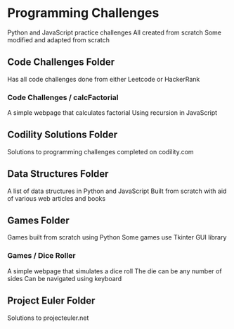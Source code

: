 # Programming Challenges

Python and JavaScript practice challenges
All created from scratch
Some modified and adapted from scratch

## Code Challenges Folder
Has all code challenges done from either
Leetcode or HackerRank

### Code Challenges / calcFactorial
A simple webpage that calculates factorial
Using recursion in JavaScript

## Codility Solutions Folder
Solutions to programming challenges completed on codility.com

## Data Structures Folder
A list of data structures in Python and JavaScript
Built from scratch with aid of various web articles and books

## Games Folder
Games built from scratch using Python
Some games use Tkinter GUI library 

### Games / Dice Roller
A simple webpage that simulates a dice roll
The die can be any number of sides
Can be navigated using keyboard

## Project Euler Folder
Solutions to projecteuler.net 